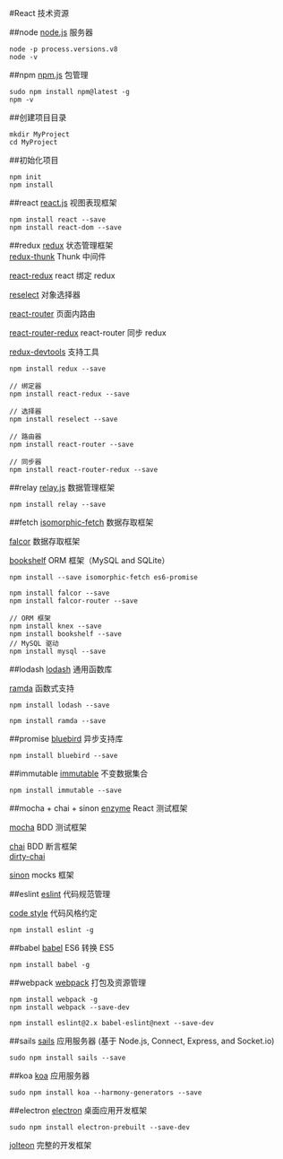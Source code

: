 #React 技术资源

##node
[node.js](https://nodejs.org) 服务器
 
```
node -p process.versions.v8
node -v
```

##npm
[npm.js](https://www.npmjs.com) 包管理

```
sudo npm install npm@latest -g
npm -v
```

##创建项目目录

```
mkdir MyProject
cd MyProject
```

##初始化项目

```
npm init
npm install
```

##react
[react.js](https://github.com/facebook/react) 视图表现框架

```
npm install react --save
npm install react-dom --save
```

##redux
[redux](https://github.com/reactjs/redux) 状态管理框架  
[redux-thunk](https://github.com/gaearon/redux-thunk) Thunk 中间件

[react-redux](https://github.com/reactjs/react-redux) react 绑定 redux

[reselect](https://github.com/reactjs/reselect) 对象选择器

[react-router](https://github.com/reactjs/react-router) 页面内路由

[react-router-redux](https://github.com/reactjs/react-router-redux) react-router 同步 redux

[redux-devtools](https://github.com/gaearon/redux-devtools) 支持工具

```
npm install redux --save

// 绑定器
npm install react-redux --save

// 选择器
npm install reselect --save

// 路由器
npm install react-router --save

// 同步器
npm install react-router-redux --save
```

##relay
[relay.js](https://github.com/facebook/relay) 数据管理框架

```
npm install relay --save
```

##fetch
[isomorphic-fetch](https://github.com/matthew-andrews/isomorphic-fetch) 数据存取框架

[falcor](https://github.com/Netflix/falcor) 数据存取框架

[bookshelf](https://github.com/tgriesser/bookshelf) ORM 框架（MySQL and SQLite）

```
npm install --save isomorphic-fetch es6-promise

npm install falcor --save
npm install falcor-router --save

// ORM 框架
npm install knex --save
npm install bookshelf --save
// MySQL 驱动
npm install mysql --save
```

##lodash
[lodash](https://github.com/lodash/lodash) 通用函数库

[ramda](https://github.com/ramda/ramda) 函数式支持

```
npm install lodash --save

npm install ramda --save
```

##promise
[bluebird](https://github.com/petkaantonov/bluebird) 异步支持库

```
npm install bluebird --save
```

##immutable
[immutable](https://github.com/facebook/immutable-js) 不变数据集合

```
npm install immutable --save
```

##mocha + chai + sinon
[enzyme](https://github.com/airbnb/enzyme) React 测试框架

[mocha](https://github.com/mochajs/mocha) BDD 测试框架

[chai](https://github.com/chaijs/chai) BDD 断言框架  
[dirty-chai](https://github.com/prodatakey/dirty-chai)

[sinon](https://github.com/sinonjs/sinon) mocks 框架


##eslint
[eslint](https://github.com/eslint/eslint) 代码规范管理

[code style](https://github.com/airbnb/javascript) 代码风格约定

```
npm install eslint -g
```

##babel
[babel](https://github.com/babel/babel) ES6 转换 ES5

```
npm install babel -g
```

##webpack
[webpack]() 打包及资源管理

```
npm install webpack -g
npm install webpack --save-dev

npm install eslint@2.x babel-eslint@next --save-dev
```

##sails
[sails](https://github.com/balderdashy/sails) 应用服务器 (基于 Node.js, Connect, Express, and Socket.io)

```
sudo npm install sails --save
```

##koa
[koa](https://github.com/koajs/koa) 应用服务器

```
sudo npm install koa --harmony-generators --save
```

##electron
[electron](https://github.com/atom/electron) 桌面应用开发框架

```
sudo npm install electron-prebuilt --save-dev
```

[jolteon](https://github.com/vulpino/jolteon) 完整的开发框架